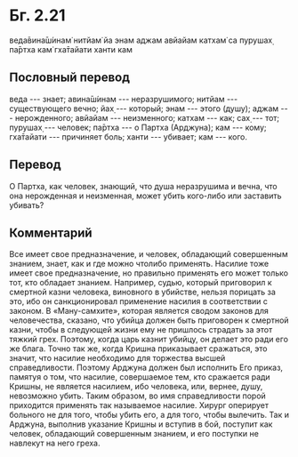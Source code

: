 # Бг. 2.21

веда̄вина̄ш́инам̇ нитйам̇
йа энам аджам авйайам
катхам̇ са пурушах̣ па̄ртха
кам̇ гха̄тайати ханти кам

## Пословный перевод

веда --- знает; авина̄ш́инам --- неразрушимого; нитйам --- существующего
вечно; йах̣ --- который; энам --- этого (душу); аджам --- нерожденного;
авйайам --- неизменного; катхам --- как; сах̣ --- тот; пурушах̣ ---
человек; па̄ртха --- о Партха (Арджуна); кам --- кому; гха̄тайати ---
причиняет боль; ханти --- убивает; кам --- кого.

## Перевод

О Партха, как человек, знающий, что душа неразрушима и вечна, что она
нерожденная и неизменная, может убить кого-либо или заставить убивать?

## Комментарий

Все имеет свое предназначение, и человек, обладающий совершенным
знанием, знает, как и где можно чтолибо применять. Насилие тоже имеет
свое предназначение, но правильно применять его может только тот, кто
обладает знанием. Например, судью, который приговорил к смертной казни
человека, виновного в убийстве, нельзя порицать за это, ибо он
санкционировал применение насилия в соответствии с законом. В
«Ману-самхите», которая является сводом законов для человечества,
сказано, что убийца должен быть приговорен к смертной казни, чтобы в
следующей жизни ему не пришлось страдать за этот тяжкий грех. Поэтому,
когда царь казнит убийцу, он делает это ради его же блага. Точно так же,
когда Кришна приказывает сражаться, это значит, что насилие необходимо
для торжества высшей справедливости. Поэтому Арджуна должен был
исполнить Его приказ, памятуя о том, что насилие, совершаемое тем, кто
сражается ради Кришны, не является насилием, ибо человека, или, вернее,
душу, невозможно убить. Таким образом, во имя справедливости порой
приходится применять так называемое насилие. Хирург оперирует больного
не для того, чтобы убить его, а для того, чтобы вылечить. Так и Арджуна,
выполнив указание Кришны и вступив в бой, поступит как человек,
обладающий совершенным знанием, и его поступки не навлекут на него
греха.
